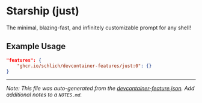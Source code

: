 
# Starship (just)

The minimal, blazing-fast, and infinitely customizable prompt for any shell!

## Example Usage

```json
"features": {
    "ghcr.io/schlich/devcontainer-features/just:0": {}
}
```





---

_Note: This file was auto-generated from the [devcontainer-feature.json](https://github.com/schlich/devcontainer-features/blob/main/src/just/devcontainer-feature.json).  Add additional notes to a `NOTES.md`._
